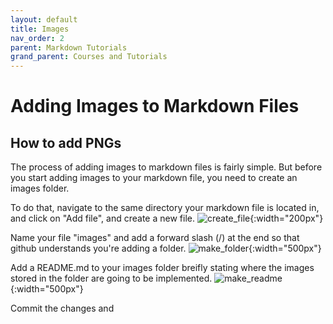 ```yaml
---
layout: default
title: Images
nav_order: 2
parent: Markdown Tutorials
grand_parent: Courses and Tutorials
---
```


# Adding Images to Markdown Files

## How to add PNGs
The process of adding images to markdown files is fairly simple. But before you start adding images to your markdown file, you need to create an images folder. 

To do that, navigate to the same directory your markdown file is located in, and click on "Add file", and create a new file.
![create_file](/images/add_images/new_file.png){:width="200px"}

Name your file "images" and add a forward slash (/) at the end so that github understands you're adding a folder.
![make_folder](/images/add_images/make_folder.png){:width="500px"}

Add a README.md to your images folder breifly stating where the images stored in the folder are going to be implemented. 
![make_readme](/images/add_images/make_readme.png){:width="500px"}

Commit the changes and 

